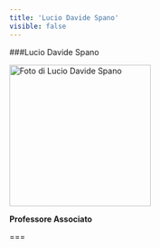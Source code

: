 ```yaml
---
title: 'Lucio Davide Spano'
visible: false
---
```


###Lucio Davide Spano

<img src="/lab/user/pages/02.people/02.davide.spano/img/davide.png" alt="Foto di Lucio Davide Spano" style="height: 250px">

**Professore Associato**

===
